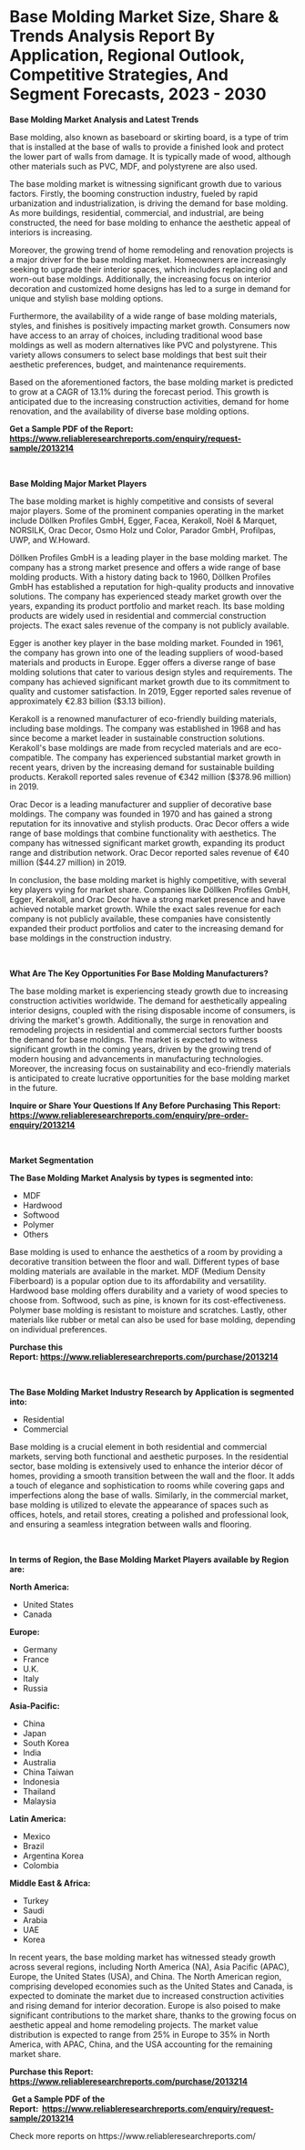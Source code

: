 <p><h1>Base Molding Market Size, Share & Trends Analysis Report By Application, Regional Outlook, Competitive Strategies, And Segment Forecasts, 2023 - 2030</h1></p><p><strong>Base Molding Market Analysis and Latest Trends</strong></p>
<p><p>Base molding, also known as baseboard or skirting board, is a type of trim that is installed at the base of walls to provide a finished look and protect the lower part of walls from damage. It is typically made of wood, although other materials such as PVC, MDF, and polystyrene are also used.</p><p>The base molding market is witnessing significant growth due to various factors. Firstly, the booming construction industry, fueled by rapid urbanization and industrialization, is driving the demand for base molding. As more buildings, residential, commercial, and industrial, are being constructed, the need for base molding to enhance the aesthetic appeal of interiors is increasing.</p><p>Moreover, the growing trend of home remodeling and renovation projects is a major driver for the base molding market. Homeowners are increasingly seeking to upgrade their interior spaces, which includes replacing old and worn-out base moldings. Additionally, the increasing focus on interior decoration and customized home designs has led to a surge in demand for unique and stylish base molding options.</p><p>Furthermore, the availability of a wide range of base molding materials, styles, and finishes is positively impacting market growth. Consumers now have access to an array of choices, including traditional wood base moldings as well as modern alternatives like PVC and polystyrene. This variety allows consumers to select base moldings that best suit their aesthetic preferences, budget, and maintenance requirements.</p><p>Based on the aforementioned factors, the base molding market is predicted to grow at a CAGR of 13.1% during the forecast period. This growth is anticipated due to the increasing construction activities, demand for home renovation, and the availability of diverse base molding options.</p></p>
<p><strong>Get a Sample PDF of the Report:&nbsp; <a href="https://www.reliableresearchreports.com/enquiry/request-sample/2013214">https://www.reliableresearchreports.com/enquiry/request-sample/2013214</a></strong></p>
<p>&nbsp;</p>
<p><strong>Base Molding Major Market Players</strong></p>
<p><p>The base molding market is highly competitive and consists of several major players. Some of the prominent companies operating in the market include Döllken Profiles GmbH, Egger, Facea, Kerakoll, Noël & Marquet, NORSILK, Orac Decor, Osmo Holz und Color, Parador GmbH, Profilpas, UWP, and W.Howard.</p><p>Döllken Profiles GmbH is a leading player in the base molding market. The company has a strong market presence and offers a wide range of base molding products. With a history dating back to 1960, Döllken Profiles GmbH has established a reputation for high-quality products and innovative solutions. The company has experienced steady market growth over the years, expanding its product portfolio and market reach. Its base molding products are widely used in residential and commercial construction projects. The exact sales revenue of the company is not publicly available.</p><p>Egger is another key player in the base molding market. Founded in 1961, the company has grown into one of the leading suppliers of wood-based materials and products in Europe. Egger offers a diverse range of base molding solutions that cater to various design styles and requirements. The company has achieved significant market growth due to its commitment to quality and customer satisfaction. In 2019, Egger reported sales revenue of approximately €2.83 billion ($3.13 billion).</p><p>Kerakoll is a renowned manufacturer of eco-friendly building materials, including base moldings. The company was established in 1968 and has since become a market leader in sustainable construction solutions. Kerakoll's base moldings are made from recycled materials and are eco-compatible. The company has experienced substantial market growth in recent years, driven by the increasing demand for sustainable building products. Kerakoll reported sales revenue of €342 million ($378.96 million) in 2019.</p><p>Orac Decor is a leading manufacturer and supplier of decorative base moldings. The company was founded in 1970 and has gained a strong reputation for its innovative and stylish products. Orac Decor offers a wide range of base moldings that combine functionality with aesthetics. The company has witnessed significant market growth, expanding its product range and distribution network. Orac Decor reported sales revenue of €40 million ($44.27 million) in 2019.</p><p>In conclusion, the base molding market is highly competitive, with several key players vying for market share. Companies like Döllken Profiles GmbH, Egger, Kerakoll, and Orac Decor have a strong market presence and have achieved notable market growth. While the exact sales revenue for each company is not publicly available, these companies have consistently expanded their product portfolios and cater to the increasing demand for base moldings in the construction industry.</p></p>
<p>&nbsp;</p>
<p><strong>What Are The Key Opportunities For Base Molding Manufacturers?</strong></p>
<p><p>The base molding market is experiencing steady growth due to increasing construction activities worldwide. The demand for aesthetically appealing interior designs, coupled with the rising disposable income of consumers, is driving the market's growth. Additionally, the surge in renovation and remodeling projects in residential and commercial sectors further boosts the demand for base moldings. The market is expected to witness significant growth in the coming years, driven by the growing trend of modern housing and advancements in manufacturing technologies. Moreover, the increasing focus on sustainability and eco-friendly materials is anticipated to create lucrative opportunities for the base molding market in the future.</p></p>
<p><strong>Inquire or Share Your Questions If Any Before Purchasing This Report: <a href="https://www.reliableresearchreports.com/enquiry/pre-order-enquiry/2013214">https://www.reliableresearchreports.com/enquiry/pre-order-enquiry/2013214</a></strong></p>
<p>&nbsp;</p>
<p><strong>Market Segmentation</strong></p>
<p><strong>The Base Molding Market Analysis by types is segmented into:</strong></p>
<p><ul><li>MDF</li><li>Hardwood</li><li>Softwood</li><li>Polymer</li><li>Others</li></ul></p>
<p><p>Base molding is used to enhance the aesthetics of a room by providing a decorative transition between the floor and wall. Different types of base molding materials are available in the market. MDF (Medium Density Fiberboard) is a popular option due to its affordability and versatility. Hardwood base molding offers durability and a variety of wood species to choose from. Softwood, such as pine, is known for its cost-effectiveness. Polymer base molding is resistant to moisture and scratches. Lastly, other materials like rubber or metal can also be used for base molding, depending on individual preferences.</p></p>
<p><strong>Purchase this Report:&nbsp;<a href="https://www.reliableresearchreports.com/purchase/2013214">https://www.reliableresearchreports.com/purchase/2013214</a></strong></p>
<p>&nbsp;</p>
<p><strong>The Base Molding Market Industry Research by Application is segmented into:</strong></p>
<p><ul><li>Residential</li><li>Commercial</li></ul></p>
<p><p>Base molding is a crucial element in both residential and commercial markets, serving both functional and aesthetic purposes. In the residential sector, base molding is extensively used to enhance the interior décor of homes, providing a smooth transition between the wall and the floor. It adds a touch of elegance and sophistication to rooms while covering gaps and imperfections along the base of walls. Similarly, in the commercial market, base molding is utilized to elevate the appearance of spaces such as offices, hotels, and retail stores, creating a polished and professional look, and ensuring a seamless integration between walls and flooring.</p></p>
<p>&nbsp;</p>
<p><strong>In terms of Region, the Base Molding Market Players available by Region are:</strong></p>
<p>
    <p> <strong> North America: </strong>
        <ul>
            <li>United States</li>
            <li>Canada</li>
        </ul>
        </p> 
    <p> <strong> Europe: </strong>
        <ul>
            <li>Germany</li>
            <li>France</li>
            <li>U.K.</li>
            <li>Italy</li>
            <li>Russia</li>
        </ul>
        </p> 
    <p> <strong> Asia-Pacific: </strong>
        <ul>
            <li>China</li>
            <li>Japan</li>
            <li>South Korea</li>
            <li>India</li>
            <li>Australia</li>
            <li>China Taiwan</li>
            <li>Indonesia</li>
            <li>Thailand</li>
            <li>Malaysia</li>
        </ul>
        </p> 
    <p> <strong> Latin America: </strong>
        <ul>
            <li>Mexico</li>
            <li>Brazil</li>
            <li>Argentina Korea</li>
            <li>Colombia</li>
        </ul>
        </p> 
    <p> <strong> Middle East & Africa: </strong>
        <ul>
            <li>Turkey</li>
            <li>Saudi</li>
            <li>Arabia</li>
            <li>UAE</li>
            <li>Korea</li>
        </ul>
    </p>
    </p>
<p><p>In recent years, the base molding market has witnessed steady growth across several regions, including North America (NA), Asia Pacific (APAC), Europe, the United States (USA), and China. The North American region, comprising developed economies such as the United States and Canada, is expected to dominate the market due to increased construction activities and rising demand for interior decoration. Europe is also poised to make significant contributions to the market share, thanks to the growing focus on aesthetic appeal and home remodeling projects. The market value distribution is expected to range from 25% in Europe to 35% in North America, with APAC, China, and the USA accounting for the remaining market share.</p></p>
<p><strong>Purchase this Report: <a href="https://www.reliableresearchreports.com/purchase/2013214">https://www.reliableresearchreports.com/purchase/2013214</a></strong></p>
<p>&nbsp;<strong>Get a Sample PDF of the Report:&nbsp;&nbsp;<a href="https://www.reliableresearchreports.com/enquiry/request-sample/2013214">https://www.reliableresearchreports.com/enquiry/request-sample/2013214</a></strong></p>
<p><strong></strong></p>
<p>Check more reports on https://www.reliableresearchreports.com/</p>